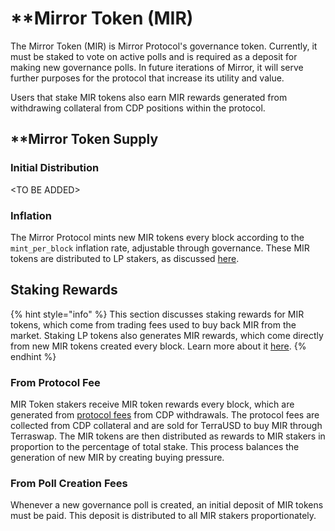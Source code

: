 # \*\*Mirror Token \(MIR\)

The Mirror Token \(MIR\) is Mirror Protocol's governance token. Currently, it must be staked to vote on active polls and is required as a deposit for making new governance polls. In future iterations of Mirror, it will serve further purposes for the protocol that increase its utility and value.

Users that stake MIR tokens also earn MIR rewards generated from withdrawing collateral from CDP positions within the protocol.

## **\*\*Mirror Token Supply**

### Initial Distribution

&lt;TO BE ADDED&gt;

### Inflation

The Mirror Protocol mints new MIR tokens every block according to the `mint_per_block` inflation rate, adjustable through governance. These MIR tokens are distributed to LP stakers, as discussed [here](lp-token.md#from-staking).

## Staking Rewards

{% hint style="info" %}
This section discusses staking rewards for MIR tokens, which come from trading fees used to buy back MIR from the market. Staking LP tokens also generates MIR rewards, which come directly from new MIR tokens created every block. Learn more about it [here](lp-token.md#from-staking).
{% endhint %}

### From Protocol Fee

MIR Token stakers receive MIR token rewards every block, which are generated from [protocol fees](mirrored-assets-massets.md#protocol-fee) from CDP withdrawals. The protocol fees are collected from CDP collateral and are sold for TerraUSD to buy MIR through Terraswap. The MIR tokens are then distributed as rewards to MIR stakers in proportion to the percentage of total stake. This process balances the generation of new MIR by creating buying pressure.

### From Poll Creation Fees

Whenever a new governance poll is created, an initial deposit of MIR tokens must be paid. This deposit is distributed to all MIR stakers proportionately.

